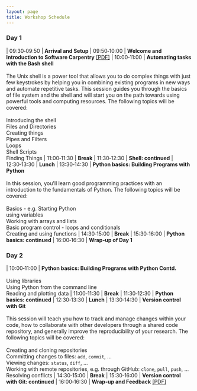 ```yaml
---
layout: page
title: Workshop Schedule
---
```


### Day 1

| 09:30&#x2011;09:50 | **Arrival and Setup**
| 09:50&#x2011;10:00 | **Welcome and Introduction to Software Carpentry** [[PDF]]()
| 10:00&#x2011;11:00 | **Automating tasks with the Bash shell**<br><br>The Unix shell is a power tool that allows you to do complex things with just few keystrokes by helping you in combining existing programs in new ways and automate repetitive tasks. This session guides you through the basics of file system and the shell and will start you on the path towards using powerful tools and computing resources. The following topics will be covered:<br><br>Introducing the shell<br>Files and Directories<br>Creating things<br>Pipes and Filters<br>Loops<br>Shell Scripts<br>Finding Things
| 11:00&#x2011;11:30 | **Break**
| 11:30&#x2011;12:30 | **Shell: continued**
| 12:30&#x2011;13:30 | **Lunch**
| 13:30&#x2011;14:30 | **Python basics: Building Programs with Python**<br><br>In this session, you'll learn good programming practices with an introduction to the fundamentals of Python. The following topics will be covered:<br><br>Basics - e.g. Starting Python<br>using variables<br>Working with arrays and lists<br>Basic program control - loops and conditionals<br>Creating and using functions
| 14:30&#x2011;15:00 | **Break**
| 15:30&#x2011;16:00 | **Python basics: continued**
| 16:00&#x2011;16:30 | **Wrap-up of Day 1**

### Day 2

| 10:00&#x2011;11:00 | **Python basics: Building Programs with Python Contd.**<br><br>Using libraries<br>Using Python from the command line<br>Reading and plotting data
| 11:00&#x2011;11:30 | **Break**
| 11:30&#x2011;12:30 | **Python basics: continued**
| 12:30&#x2011;13:30 | **Lunch**
| 13:30&#x2011;14:30 | **Version control with Git**<br><br>This session will teach you how to track and manage changes within your code, how to collaborate with other developers through a shared code repository, and generally improve the reproducibility of your research. The following topics will be covered:<br><br>Creating and cloning repositories<br>Committing changes to files: `add`, `commit`, ...<br>Viewing changes: `status`, `diff`, ...<br>Working with remote repositories, e.g. through GitHub: `clone`, `pull`, `push`, ...<br>Resolving conflicts
| 14:30&#x2011;15:00 | **Break**
| 15:30&#x2011;16:00 | **Version control with Git: continued**
| 16:00&#x2011;16:30 | **Wrap-up and Feedback** [[PDF]]()


<!-- Uncomment for Data Carpentry-style workshop



-->


<!-- Uncomment for Computational Research Skills-style workshop

### Week 1: Monday 26 October - Installation Day

| 09:00 - 17:00 | [Help day for installation of software](prerequisites.html)

### Week 1: Thursday 29 October - Data Organisation and Management: Spreadsheets

| 09:30 - 09:35 | [Live introduction to today's lesson]({{ site.comms_channel_link }})
| 09:35 - 09:50 | [Lesson introductory video](https://youtu.be/0uKtMtXYrE4)
| 09:50 - 11:45 | [Self-learning following teaching materials](https://southampton-rsg.github.io/spreadsheets-data-organisation-and-management/)
| 11:45 - 12:15 | **Open seminar to discuss the lesson. Open seminar to discuss the lesson. See above to check which group you are in and get the appropriate link.**

### Week 2: Thursday 5 November - Data Cleaning: OpenRefine

| 09:30 - 09:35 | [Live introduction to today's lesson]({{ site.comms_channel_link }})
| 09:35 - 09:50 | [Lesson introductory video](https://youtu.be/4IVw0TuYGdQ)
| 09:50 - 11:45 | [Self-learning following teaching materials](https://southampton-rsg.github.io/openrefine-data-cleaning/)
| 11:45 - 12:15 | **Open seminar to discuss the lesson. Open seminar to discuss the lesson. See above to check which group you are in and get the appropriate link.**

### Week 3: Thursday 12 November - Automating tasks with the Bash Shell: Part 1

| 09:30 - 09:35 | [Live introduction to today's lesson]({{ site.comms_channel_link }})
| 09:35 - 09:50 | [Lesson introductory video](https://youtu.be/hC8ZcBQAdEs)
| 09:50 - 11:45 | [Self-learning following teaching materials](https://southampton-rsg.github.io/2020-10-29-socobio-crs/novice/shell/)
| 11:45 - 12:15 | **Open seminar to discuss the lesson. Open seminar to discuss the lesson. See above to check which group you are in and get the appropriate link.**

### Week 4: Thursday 19 November - Automating tasks with the Bash Shell: Part 2

| 09:30 - 09:35 | [Live introduction to today's lesson]({{ site.comms_channel_link }})
| 09:35 - 09:50 | **No video this week: see the [week 3 video](https://youtu.be/hC8ZcBQAdEs) for an introduction to the concepts**
| 09:50 - 11:45 | [Self-learning following teaching materials](https://southampton-rsg.github.io/2020-10-29-socobio-crs/novice/shell/)
| 11:45 - 12:15 | **Open seminar to discuss the lesson. Open seminar to discuss the lesson. See above to check which group you are in and get the appropriate link.**

### Week 5: Thursday 26 November - Data Analysis and Visualisation in R: 'Starting with Data'

| 09:30 - 09:35 | [Live introduction to today's lesson]({{ site.comms_channel_link }})
| 09:35 - 09:50 | [Lesson introductory video](https://youtu.be/XEV9h0vgI7w)
| 09:50 - 11:45 | [Self-learning following teaching materials](https://southampton-rsg.github.io/data-analysis-and-visualisation/00-day-1.html)
| 11:45 - 12:15 | **Open seminar to discuss the lesson. Open seminar to discuss the lesson. See above to check which group you are in and get the appropriate link.**

### Week 6: Thursday 3 December - Data Analysis and Visualisation in R: 'Manipulating Data'

| 09:30 - 09:35 | [Live introduction to today's lesson]({{ site.comms_channel_link }})
| 09:35 - 09:50 | [Lesson introductory video](https://youtu.be/-29Uw_598qA)
| 09:50 - 11:45 | [Self-learning following teaching materials](https://southampton-rsg.github.io/data-analysis-and-visualisation/01-day-2.html)
| 11:45 - 12:15 | **Open seminar to discuss the lesson. Open seminar to discuss the lesson. See above to check which group you are in and get the appropriate link.**

### Week 7: Thursday 10 December - Data Analysis and Visualisation in R: 'Visualising Data'

| 09:30 - 09:35 | [Live introduction to today's lesson]({{ site.comms_channel_link }})
| 09:35 - 09:50 | [Lesson introductory video](https://youtu.be/LlS9vP4Oy8w)
| 09:50 - 11:45 | [Self-learning following teaching materials](https://southampton-rsg.github.io/data-analysis-and-visualisation/02-day-3.html)
| 11:45 - 12:15 | **Open seminar to discuss the lesson. Open seminar to discuss the lesson. See above to check which group you are in and get the appropriate link.**

-->
